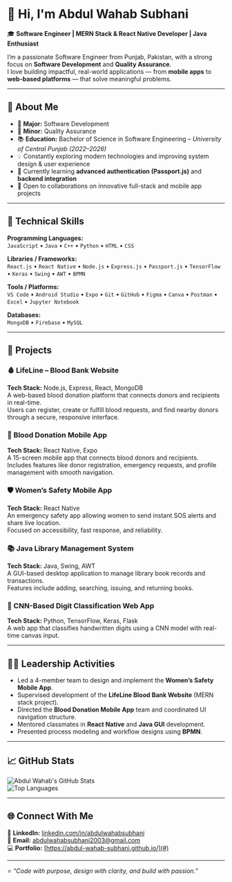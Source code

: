 # 👋 Hi, I'm Abdul Wahab Subhani  

🎓 **Software Engineer | MERN Stack & React Native Developer | Java Enthusiast**

I’m a passionate Software Engineer from Punjab, Pakistan, with a strong focus on **Software Development** and **Quality Assurance**.  
I love building impactful, real-world applications — from **mobile apps** to **web-based platforms** — that solve meaningful problems.

---

## 🚀 About Me
- 🎯 **Major:** Software Development  
- 🧩 **Minor:** Quality Assurance  
- 📚 **Education:** Bachelor of Science in Software Engineering – *University of Central Punjab (2022–2026)*  
- 💡 Constantly exploring modern technologies and improving system design & user experience  
- 🌱 Currently learning **advanced authentication (Passport.js)** and **backend integration**  
- 🤝 Open to collaborations on innovative full-stack and mobile app projects  

---

## 🧠 Technical Skills

**Programming Languages:**  
`JavaScript` • `Java` • `C++` • `Python` • `HTML` • `CSS`

**Libraries / Frameworks:**  
`React.js` • `React Native` • `Node.js` • `Express.js` • `Passport.js` • `TensorFlow` • `Keras` • `Swing` • `AWT` • `BPMN`

**Tools / Platforms:**  
`VS Code` • `Android Studio` • `Expo` • `Git` • `GitHub` • `Figma` • `Canva` • `Postman` • `Excel` • `Jupyter Notebook`

**Databases:**  
`MongoDB` • `Firebase` • `MySQL`

---

## 💼 Projects

### 🩸 LifeLine – Blood Bank Website  
**Tech Stack:** Node.js, Express, React, MongoDB  
A web-based blood donation platform that connects donors and recipients in real-time.  
Users can register, create or fulfill blood requests, and find nearby donors through a secure, responsive interface.

### 📱 Blood Donation Mobile App  
**Tech Stack:** React Native, Expo  
A 15-screen mobile app that connects blood donors and recipients.  
Includes features like donor registration, emergency requests, and profile management with smooth navigation.

### 🛡️ Women’s Safety Mobile App  
**Tech Stack:** React Native  
An emergency safety app allowing women to send instant SOS alerts and share live location.  
Focused on accessibility, fast response, and reliability.

### 📚 Java Library Management System  
**Tech Stack:** Java, Swing, AWT  
A GUI-based desktop application to manage library book records and transactions.  
Features include adding, searching, issuing, and returning books.

### 🔢 CNN-Based Digit Classification Web App  
**Tech Stack:** Python, TensorFlow, Keras, Flask  
A web app that classifies handwritten digits using a CNN model with real-time canvas input.

---

## 🧑‍💼 Leadership Activities
- Led a 4-member team to design and implement the **Women’s Safety Mobile App**.  
- Supervised development of the **LifeLine Blood Bank Website** (MERN stack project).  
- Directed the **Blood Donation Mobile App** team and coordinated UI navigation structure.  
- Mentored classmates in **React Native** and **Java GUI** development.  
- Presented process modeling and workflow designs using **BPMN**.

---

## 📈 GitHub Stats

![Abdul Wahab's GitHub Stats](https://github-readme-stats.vercel.app/api?username=Abdul-Wahab-Subhani&show_icons=true&theme=tokyonight)  
![Top Languages](https://github-readme-stats.vercel.app/api/top-langs/?username=Abdul-Wahab-Subhani&layout=compact&theme=tokyonight)

---

## 🌐 Connect With Me
💼 **LinkedIn:** [linkedin.com/in/abdulwahabsubhani](https://linkedin.com/in/abdulwahabsubhani)  
📧 **Email:** [abdulwahabsubhani2003@gmail.com](mailto:abdulwahabsubhani2003@gmail.com)  
💻 **Portfolio:** [https://abdul-wahab-subhani.github.io/](#)

---

⭐ *“Code with purpose, design with clarity, and build with passion.”*  
